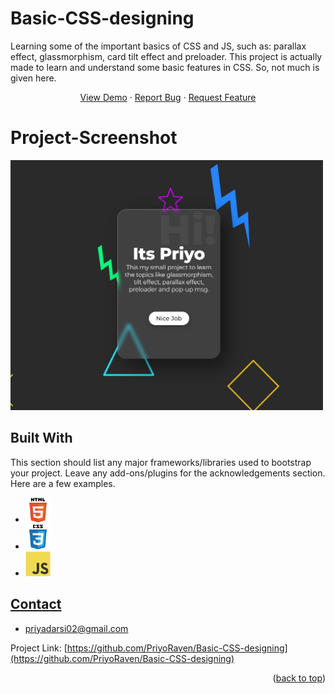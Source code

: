 <a name="readme-top"></a>

<!-- 
** Thanks for checking out my readme file. If you think adding anymore to this readme will make the readme more good then please do make suggestion.

** simply open an issue with the tag "enhancement" and say what i need to add or change.

** Don't forget to give the project a star!

** Thanks again! now make something AMAZING! :D
 -->

# Basic-CSS-designing
 Learning some of the important basics of CSS and JS, such as: parallax effect, glassmorphism, card tilt effect and preloader. This project is actually made to learn and understand some basic features in CSS. So, not much is given here.

<div>
 <p align="center">
    <a href="https://basic-css-designing.netlify.app/">View Demo</a>
    ·
    <a href="https://github.com/PriyoRaven/Basic-CSS-designing/issues">Report Bug</a>
    ·
    <a href="https://github.com/PriyoRaven/Basic-CSS-designing/issues">Request Feature</a>
  </p>
</div>
 
 # Project-Screenshot
 <img src="assets/images/ss.jpeg" alt="screenshot" width="500" height="400">

## Built With

This section should list any major frameworks/libraries used to bootstrap your project. Leave any add-ons/plugins for the acknowledgements section. Here are a few examples.

* <a href="https://www.w3.org/html/" target="_blank"> <img src="https://raw.githubusercontent.com/devicons/devicon/master/icons/html5/html5-original-wordmark.svg" alt="html5" width="40" height="40"/> </a>
* <a href="https://www.w3schools.com/css/" target="_blank"> <img src="https://raw.githubusercontent.com/devicons/devicon/master/icons/css3/css3-original-wordmark.svg" alt="css3" width="40" height="40"/> </a>
* <a href="https://developer.mozilla.org/en-US/docs/Web/JavaScript" target="_blank"> <img src="https://raw.githubusercontent.com/devicons/devicon/master/icons/javascript/javascript-original.svg" alt="javascript" width="40" height="40"/>

 
 ## Contact

- priyadarsi02@gmail.com

Project Link: [https://github.com/PriyoRaven/Basic-CSS-designing](https://github.com/PriyoRaven/Basic-CSS-designing)

<p align="right">(<a href="#readme-top">back to top</a>)</p>
